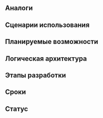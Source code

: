 ## Аналоги
## Сценарии использования
## Планируемые возможности
## Логическая архитектура
## Этапы разработки
## Сроки
## Статус
